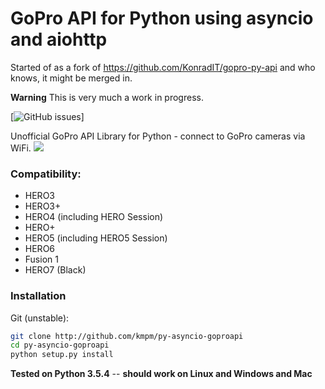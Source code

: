 # GoPro API for Python using asyncio and aiohttp
Started of as a fork of https://github.com/KonradIT/gopro-py-api and
who knows, it might be merged in.

__Warning__ This is very much a work in progress.

[![GitHub issues](https://img.shields.io/github/issues/kmpm/py-asyncio-goproapi.svg)]

Unofficial GoPro API Library for Python - connect to GoPro cameras via WiFi.
![](http://i.imgur.com/kA0Rf1b.png)


### Compatibility:

- HERO3
- HERO3+
- HERO4 (including HERO Session)
- HERO+
- HERO5 (including HERO5 Session)
- HERO6 
- Fusion 1
- HERO7 (Black)

### Installation

Git (unstable):

```bash
git clone http://github.com/kmpm/py-asyncio-goproapi
cd py-asyncio-goproapi
python setup.py install
```

**Tested on Python 3.5.4** -- **should work on Linux and Windows and Mac**
